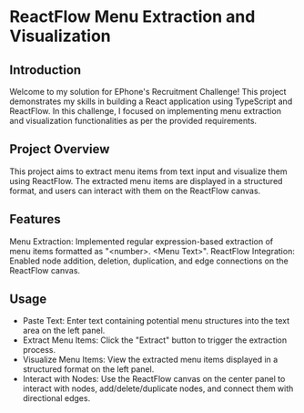 # ReactFlow Menu Extraction and Visualization

## Introduction

Welcome to my solution for EPhone's Recruitment Challenge! This project demonstrates my skills in building a React application using TypeScript and ReactFlow. In this challenge, I focused on implementing menu extraction and visualization functionalities as per the provided requirements.

## Project Overview

This project aims to extract menu items from text input and visualize them using ReactFlow. The extracted menu items are displayed in a structured format, and users can interact with them on the ReactFlow canvas.

## Features

Menu Extraction: Implemented regular expression-based extraction of menu items formatted as "\<number\>. \<Menu Text\>".
ReactFlow Integration: Enabled node addition, deletion, duplication, and edge connections on the ReactFlow canvas.

## Usage

- Paste Text: Enter text containing potential menu structures into the text area on the left panel.
- Extract Menu Items: Click the "Extract" button to trigger the extraction process.
- Visualize Menu Items: View the extracted menu items displayed in a structured format on the left panel.
- Interact with Nodes: Use the ReactFlow canvas on the center panel to interact with nodes, add/delete/duplicate nodes, and connect them with directional edges.
